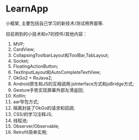 # LearnApp
小框架, 主要包括自己学习的新技术/测试用界面等.

目前用到的小技术和v7的控件/其他内容：
01. MVP;
02. CardView;
03. CollapsingToolbarLayout和ToolBar,TabLayout;
04. Socket;
05. FloatingActionButton;
06. TextInputLayout和AutoCompleteTextView;
07. OkGo2 + RxJava2;
08. Android原生和JS的互相调用:jsInterface方式和jsBridge方式;
09. Gesture手势实现屏幕外部左滑返回;
10. Kotlin;
11. aar导包方式;
12. 隔离封装了OkGo的请求和回调;
13. CSS/的学习注释JS;
14. 线程池;
15. Observer/Observable;
16. Retrofit简单实用;
